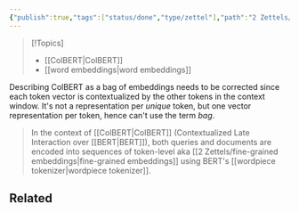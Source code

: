 ```yaml
---
{"publish":true,"tags":["status/done","type/zettel"],"path":"2 Zettels/ColBERT does not use bag of embeddings.md","permalink":"/2-zettels/col-bert-does-not-use-bag-of-embeddings/","PassFrontmatter":true}
---
```




> [!Topics]
> - [[ColBERT\|ColBERT]]
> - [[word embeddings\|word embeddings]]

Describing ColBERT as a bag of embeddings needs to be corrected since each token vector is contextualized by the other tokens in the context window. It's not a representation per *unique* token, but one vector representation per token, hence can't use the term *bag*.

> In the context of [[ColBERT\|ColBERT]] (Contextualized Late Interaction over [[BERT\|BERT]]), both queries and documents are encoded into sequences of token-level aka [[2 Zettels/fine-grained embeddings\|fine-grained embeddings]] using BERT's [[wordpiece tokenizer\|wordpiece tokenizer]].

## Related

